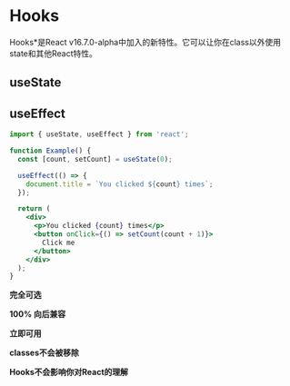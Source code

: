 # Hooks

Hooks*是React v16.7.0-alpha中加入的新特性。它可以让你在class以外使用state和其他React特性。

## useState

## useEffect



```jsx
import { useState, useEffect } from 'react';

function Example() {
  const [count, setCount] = useState(0);

  useEffect(() => {
    document.title = `You clicked ${count} times`;
  });

  return (
    <div>
      <p>You clicked {count} times</p>
      <button onClick={() => setCount(count + 1)}>
        Click me
      </button>
    </div>
  );
}
```



**完全可选**

**100% 向后兼容**

**立即可用**

**classes不会被移除**

**Hooks不会影响你对React的理解**

